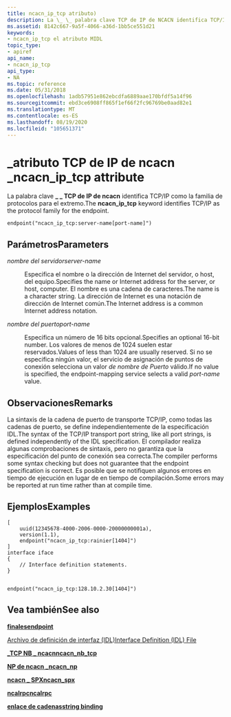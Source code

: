```yaml
---
title: ncacn_ip_tcp atributo)
description: La \_ \_ palabra clave TCP de IP de NCACN identifica TCP/IP como la familia de protocolos para el extremo.
ms.assetid: 8142c667-9a5f-4066-a36d-1bb5ce551d21
keywords:
- ncacn_ip_tcp el atributo MIDL
topic_type:
- apiref
api_name:
- ncacn_ip_tcp
api_type:
- NA
ms.topic: reference
ms.date: 05/31/2018
ms.openlocfilehash: 1adb57951e862ebcdfa6889aae170bfdf5a14f96
ms.sourcegitcommit: ebd3ce6908ff865f1ef66f2fc96769be0aad82e1
ms.translationtype: MT
ms.contentlocale: es-ES
ms.lasthandoff: 08/19/2020
ms.locfileid: "105651371"
---
```

# <a name="ncacn_ip_tcp-attribute"></a><span data-ttu-id="ca6d3-104">\_atributo TCP de IP de ncacn \_</span><span class="sxs-lookup"><span data-stu-id="ca6d3-104">ncacn\_ip\_tcp attribute</span></span>

<span data-ttu-id="ca6d3-105">La palabra clave **\_ \_ TCP de IP de ncacn** identifica TCP/IP como la familia de protocolos para el extremo.</span><span class="sxs-lookup"><span data-stu-id="ca6d3-105">The **ncacn\_ip\_tcp** keyword identifies TCP/IP as the protocol family for the endpoint.</span></span>

``` syntax
endpoint("ncacn_ip_tcp:server-name[port-name]")
```

## <a name="parameters"></a><span data-ttu-id="ca6d3-106">Parámetros</span><span class="sxs-lookup"><span data-stu-id="ca6d3-106">Parameters</span></span>

<dl> <dt>

<span data-ttu-id="ca6d3-107">*nombre del servidor*</span><span class="sxs-lookup"><span data-stu-id="ca6d3-107">*server-name*</span></span> 
</dt> <dd>

<span data-ttu-id="ca6d3-108">Especifica el nombre o la dirección de Internet del servidor, o host, del equipo.</span><span class="sxs-lookup"><span data-stu-id="ca6d3-108">Specifies the name or Internet address for the server, or host, computer.</span></span> <span data-ttu-id="ca6d3-109">El nombre es una cadena de caracteres.</span><span class="sxs-lookup"><span data-stu-id="ca6d3-109">The name is a character string.</span></span> <span data-ttu-id="ca6d3-110">La dirección de Internet es una notación de dirección de Internet común.</span><span class="sxs-lookup"><span data-stu-id="ca6d3-110">The Internet address is a common Internet address notation.</span></span>

</dd> <dt>

<span data-ttu-id="ca6d3-111">*nombre del puerto*</span><span class="sxs-lookup"><span data-stu-id="ca6d3-111">*port-name*</span></span> 
</dt> <dd>

<span data-ttu-id="ca6d3-112">Especifica un número de 16 bits opcional.</span><span class="sxs-lookup"><span data-stu-id="ca6d3-112">Specifies an optional 16-bit number.</span></span> <span data-ttu-id="ca6d3-113">Los valores de menos de 1024 suelen estar reservados.</span><span class="sxs-lookup"><span data-stu-id="ca6d3-113">Values of less than 1024 are usually reserved.</span></span> <span data-ttu-id="ca6d3-114">Si no se especifica ningún valor, el servicio de asignación de puntos de conexión selecciona un valor *de nombre de Puerto* válido.</span><span class="sxs-lookup"><span data-stu-id="ca6d3-114">If no value is specified, the endpoint-mapping service selects a valid *port-name* value.</span></span>

</dd> </dl>

## <a name="remarks"></a><span data-ttu-id="ca6d3-115">Observaciones</span><span class="sxs-lookup"><span data-stu-id="ca6d3-115">Remarks</span></span>

<span data-ttu-id="ca6d3-116">La sintaxis de la cadena de puerto de transporte TCP/IP, como todas las cadenas de puerto, se define independientemente de la especificación IDL.</span><span class="sxs-lookup"><span data-stu-id="ca6d3-116">The syntax of the TCP/IP transport port string, like all port strings, is defined independently of the IDL specification.</span></span> <span data-ttu-id="ca6d3-117">El compilador realiza algunas comprobaciones de sintaxis, pero no garantiza que la especificación del punto de conexión sea correcta.</span><span class="sxs-lookup"><span data-stu-id="ca6d3-117">The compiler performs some syntax checking but does not guarantee that the endpoint specification is correct.</span></span> <span data-ttu-id="ca6d3-118">Es posible que se notifiquen algunos errores en tiempo de ejecución en lugar de en tiempo de compilación.</span><span class="sxs-lookup"><span data-stu-id="ca6d3-118">Some errors may be reported at run time rather than at compile time.</span></span>

## <a name="examples"></a><span data-ttu-id="ca6d3-119">Ejemplos</span><span class="sxs-lookup"><span data-stu-id="ca6d3-119">Examples</span></span>

``` syntax
[   
    uuid(12345678-4000-2006-0000-20000000001a), 
    version(1.1), 
    endpoint("ncacn_ip_tcp:rainier[1404]") 
]
interface iface
{
    // Interface definition statements.
}

 
endpoint("ncacn_ip_tcp:128.10.2.30[1404]")
```

## <a name="see-also"></a><span data-ttu-id="ca6d3-120">Vea también</span><span class="sxs-lookup"><span data-stu-id="ca6d3-120">See also</span></span>

<dl> <dt>

[<span data-ttu-id="ca6d3-121">**finales**</span><span class="sxs-lookup"><span data-stu-id="ca6d3-121">**endpoint**</span></span>](endpoint.md)
</dt> <dt>

[<span data-ttu-id="ca6d3-122">Archivo de definición de interfaz (IDL)</span><span class="sxs-lookup"><span data-stu-id="ca6d3-122">Interface Definition (IDL) File</span></span>](interface-definition-idl-file.md)
</dt> <dt>

[<span data-ttu-id="ca6d3-123">**\_TCP NB \_ ncacn**</span><span class="sxs-lookup"><span data-stu-id="ca6d3-123">**ncacn\_nb\_tcp**</span></span>](ncacn-nb-tcp.md)
</dt> <dt>

[<span data-ttu-id="ca6d3-124">**NP de ncacn \_**</span><span class="sxs-lookup"><span data-stu-id="ca6d3-124">**ncacn\_np**</span></span>](ncacn-np.md)
</dt> <dt>

[<span data-ttu-id="ca6d3-125">**ncacn \_ SPX**</span><span class="sxs-lookup"><span data-stu-id="ca6d3-125">**ncacn\_spx**</span></span>](ncacn-spx.md)
</dt> <dt>

[<span data-ttu-id="ca6d3-126">**ncalrpc**</span><span class="sxs-lookup"><span data-stu-id="ca6d3-126">**ncalrpc**</span></span>](ncalrpc.md)
</dt> <dt>

[<span data-ttu-id="ca6d3-127">**enlace de cadenas**</span><span class="sxs-lookup"><span data-stu-id="ca6d3-127">**string binding**</span></span>](/windows/desktop/Rpc/string-binding)
</dt> </dl>

 

 